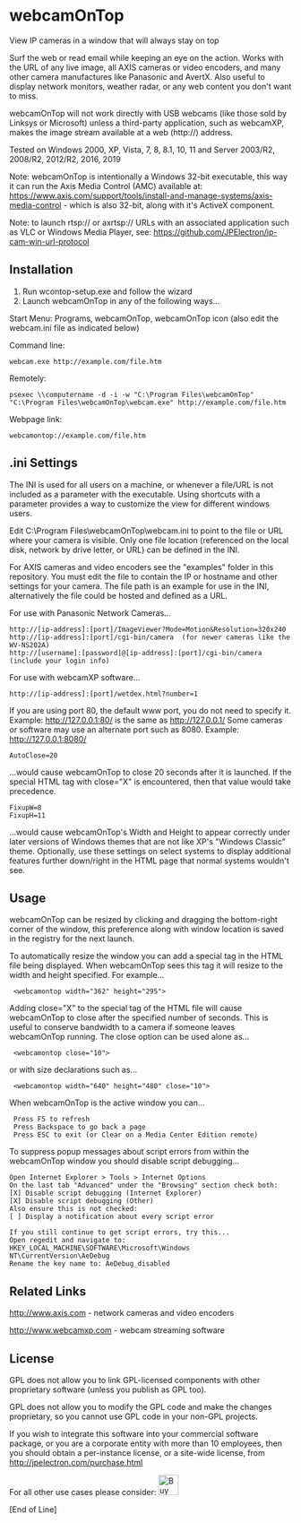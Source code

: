 # webcamOnTop

View IP cameras in a window that will always stay on top

Surf the web or read email while keeping an eye on the action. Works with the URL of any live image, all AXIS cameras or video encoders, and many other camera manufactures like Panasonic and AvertX. Also useful to display network monitors, weather radar, or any web content you don't want to miss.

webcamOnTop will not work directly with USB webcams (like those sold by Linksys or Microsoft) unless a third-party application, such as webcamXP, makes the image stream available at a web (http://) address.

Tested on Windows 2000, XP, Vista, 7, 8, 8.1, 10, 11 and Server 2003/R2, 2008/R2, 2012/R2, 2016, 2019

Note: webcamOnTop is intentionally a Windows 32-bit executable, this way it can run the Axis Media Control (AMC) available at: https://www.axis.com/support/tools/install-and-manage-systems/axis-media-control - which is also 32-bit, along with it's ActiveX component.

Note: to launch rtsp:// or axrtsp:// URLs with an associated application such as VLC or Windows Media Player, see: https://github.com/JPElectron/ip-cam-win-url-protocol

## Installation

1) Run wcontop-setup.exe and follow the wizard
2) Launch webcamOnTop in any of the following ways...

Start Menu:  Programs, webcamOnTop, webcamOnTop icon (also edit the webcam.ini file as indicated below)

Command line: 

    webcam.exe http://example.com/file.htm

Remotely:

    psexec \\computername -d -i -w "C:\Program Files\webcamOnTop" "C:\Program Files\webcamOnTop\webcam.exe" http://example.com/file.htm

Webpage link:

    webcamontop://example.com/file.htm

## .ini Settings

The INI is used for all users on a machine, or whenever a file/URL is not included as a parameter with the executable. Using shortcuts with a parameter provides a way to customize the view for different windows users.

Edit C:\Program Files\webcamOnTop\webcam.ini to point to the file or URL where your camera is visible. Only one file location (referenced on the local disk, network by drive letter, or URL) can be defined in the INI.

For AXIS cameras and video encoders see the "examples" folder in this repository. You must edit the file to contain the IP or hostname and other settings for your camera. The file path is an example for use in the INI, alternatively the file could be hosted and defined as a URL.

For use with Panasonic Network Cameras...

    http://[ip-address]:[port]/ImageViewer?Mode=Motion&Resolution=320x240
    http://[ip-address]:[port]/cgi-bin/camera  (for newer cameras like the WV-NS202A)
    http://[username]:[password]@[ip-address]:[port]/cgi-bin/camera  (include your login info)

For use with webcamXP software...

    http://[ip-address]:[port]/wetdex.html?number=1

If you are using port 80, the default www port, you do not need to specify it.
Example: http://127.0.0.1:80/ is the same as http://127.0.0.1/
Some cameras or software may use an alternate port such as 8080.
Example: http://127.0.0.1:8080/

    AutoClose=20

...would cause webcamOnTop to close 20 seconds after it is launched. If the special HTML tag with close="X" is encountered, then that value would take precedence.

    FixupW=8
    FixupH=11

...would cause webcamOnTop's Width and Height to appear correctly under later versions of Windows themes that are not like XP's "Windows Classic" theme. Optionally, use these settings on select systems to display additional features further down/right in the HTML page that normal systems wouldn't see.

## Usage

webcamOnTop can be resized by clicking and dragging the bottom-right corner of the window, this preference along with window location is saved in the registry for the next launch.

To automatically resize the window you can add a special tag in the HTML file being displayed. When webcamOnTop sees this tag it will resize to the width and height specified. For example...

     <webcamontop width="362" height="295">

Adding close="X" to the special tag of the HTML file will cause webcamOnTop to close after the specified number of seconds. This is useful to conserve bandwidth to a camera if someone leaves webcamOnTop running. The close option can be used alone as...

     <webcamontop close="10">

or with size declarations such as...

     <webcamontop width="640" height="480" close="10">

When webcamOnTop is the active window you can...

     Press F5 to refresh
     Press Backspace to go back a page
     Press ESC to exit (or Clear on a Media Center Edition remote)

To suppress popup messages about script errors from within the webcamOnTop window you should disable script debugging...
    
    Open Internet Explorer > Tools > Internet Options
    On the last tab "Advanced" under the "Browsing" section check both:
    [X] Disable script debugging (Internet Explorer)
    [X] Disable script debugging (Other)
    Also ensure this is not checked:
    [ ] Display a notification about every script error
    
    If you still continue to get script errors, try this...
    Open regedit and navigate to:
    HKEY_LOCAL_MACHINE\SOFTWARE\Microsoft\Windows NT\CurrentVersion\AeDebug
    Rename the key name to: AeDebug_disabled

## Related Links

http://www.axis.com - network cameras and video encoders

http://www.webcamxp.com - webcam streaming software

## License

GPL does not allow you to link GPL-licensed components with other proprietary software (unless you publish as GPL too).

GPL does not allow you to modify the GPL code and make the changes proprietary, so you cannot use GPL code in your non-GPL projects.

If you wish to integrate this software into your commercial software package, or you are a corporate entity with more than 10 employees, then you should obtain a per-instance license, or a site-wide license, from http://jpelectron.com/purchase.html

For all other use cases please consider: <a href='https://ko-fi.com/C0C54S4JF' target='_blank'><img height='36' style='border:0px;height:36px;' src='https://cdn.ko-fi.com/cdn/kofi2.png?v=2' border='0' alt='Buy Me a Coffee at ko-fi.com' /></a>
    
[End of Line]
